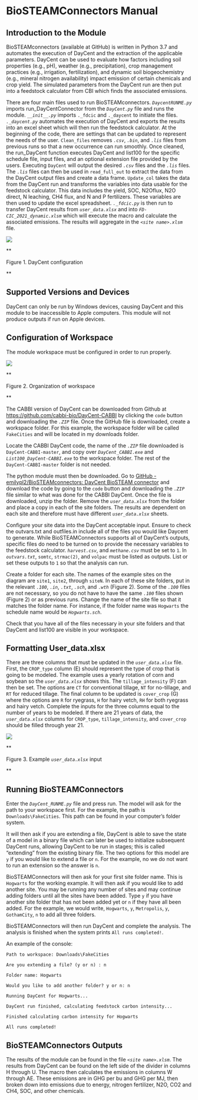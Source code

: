# BioSTEAMConnectors Manual

## Introduction to the Module

BioSTEAMconnectors (available at GitHub) is written in Python 3.7 and automates the execution of DayCent and the extraction of the applicable parameters. DayCent can be used to evaluate how factors including soil properties (e.g., pH), weather (e.g., precipitation), crop management practices (e.g., irrigation, fertilization), and dynamic soil biogeochemistry (e.g., mineral nitrogen availability) impact emission of certain chemicals and crop yield. The simulated parameters from the DayCent run are then put into a feedstock calculator from CBI which finds the associated emissions. 

There are four main files used to run BioSTEAMconnectors. *`DaycentRUNME.py`* imports run_DayCentConnector from the *`DayCent.py`* file and runs the module. *``__init__.py``* imports `._fdcic` and `._daycent` to initiate the files. *`._daycent.py`* automates the execution of DayCent and exports the results into an excel sheet which will then run the feedstock calculator. At the beginning of the code, there are settings that can be updated to represent the needs of the user. `Clean_files` removes *`.csv`*, *`.bin`*, and *`.lis`* files from previous runs so that a new occurrence can run smoothly. Once cleaned, the run_DayCent function executes DayCent and list100 for the specific schedule file, input files, and an optional extension file provided by the users. Executing `DayCent` will output the desired *`.csv`* files and the *`.lis`* files. The *`.lis`* files can then be used in `read_full_out` to extract the data from the DayCent output files and create a data frame. `Update_col` takes the data from the DayCent run and transforms the variables into data usable for the feedstock calculator. This data includes the yield, SOC, N2Oflux, N2O direct, N leaching, CH4 flux, and N and P fertilizers. These variables are then used to update the excel spreadsheet. *`._fdcic.py`* is then run to transfer DayCent results from *`user_data.xlsx`* and into *`FD-CIC_2021_dynamic.xlsm`* which will execute the macro and calculate the associated emissions. The results will aggregate in the *`<site name>.xlsm`* file.

**![](https://lh4.googleusercontent.com/ChSsCIpPgkJb72tequl8rRpFmoV2LzV9QKIIP1xn0yiCikmYaw8S8WYfhq634cy-UndAx6G_efCislhwFs90VSesPv0xcdybMaIEPS3oHm-CCf0AKf9fUwFODFlvhVMcUyPd4K94)**

**

Figure 1. DayCent configuration

**



## Supported Versions and Devices

DayCent can only be run by Windows devices, causing DayCent and this module to be inaccessible to Apple computers. This module will not produce outputs if run on Apple devices.



## Configuration of Workspace

The module workspace must be configured in order to run properly.

**![](https://lh3.googleusercontent.com/OgO2m97_P1BozN6PwXUBEKtEghxQZsW2rTNDpYho3RFNRVGDDXBaOzK46RA_LM0buK814TxdFqRL0mhfAeRXJl1XjC76p0JUI1i6TBsrjZg9oOkpjeiYUoeBa-c7xNpIL7inTzEJ)**

**

Figure 2. Organization of workspace

**

The CABBI version of DayCent can be downloaded from Github at https://github.com/cabbi-bio/DayCent-CABBI by clicking the `code` button and downloading the *`.ZIP`* file. Once the GitHub file is downloaded, create a workspace folder. For this example, the workspace folder will be called `FakeCities` and will be located in my downloads folder. 

Locate the CABBI DayCent code, the name of the *`.ZIP`* file downloaded is `DayCent-CABBI-master`, and copy over *`DayCent_CABBI.exe`* and *`List100_DayCent-CABBI.exe`* to the workspace folder. The rest of the `DayCent-CABBI-master` folder is not needed.

The python module must then be downloaded. Go to [GitHub - emilypl2/BioSTEAMconnectors: DayCent BioSTEAM connector](https://github.com/emilypl2/BioSTEAMconnectors) and download the code by going to the `code`  button and downloading the *`.ZIP`* file similar to what was done for the CABBI DayCent. Once the file is downloaded, unzip the folder. Remove the *`user_data.xlsx`* from the folder and place a copy in each of the site folders. The results are dependent on each site and therefore must have different *`user_data.xlsx`* sheets. 

Configure your site data into the DayCent acceptable input. Ensure to check the outvars.txt and outfiles.in include all of the files you would like Daycent to generate. While BioSTEAMConnectors supports all of DayCent’s outputs, specific files do need to be turned on to provide the necessary variables to the feedstock calculator. *`harvest.csv`*, and *`methane.csv`* must be set to `1`. In *`outvars.txt`*, `somtc`, `strmac(2)`, and `volpac` must be listed as outputs. List or set these outputs to `1` so that the analysis can run. 

Create a folder for each site. The names of the example sites on the diagram are `site1`, `site2`, through `siteN`. In each of these site folders, put in the relevant *`.100`*, *`.in`*, *`.txt`*, *`.sch`*, and *`.wth`*  (Figure 2). Some of the *`.100`* files are not necessary, so you do not have to have the same *`.100`* files shown (Figure 2) or as previous runs. Change the name of the site file so that it matches the folder name. For instance, if the folder name was `Hogwarts` the schedule name would be *`Hogwarts.sch`*. 

Check that you have all of the files necessary in your site folders and that DayCent and list100 are visible in your workspace.



## Formatting User_data.xlsx

There are three columns that must be updated in the *`user_data.xlsx`* file. First, the `CROP_type` column (E) should represent the type of crop that is going to be modeled. The example uses a yearly rotation of corn and soybean so the *`user_data.xlsx`* shows this. The `tillage_intensity` (F) can then be set. The options are `CT` for conventional tillage, `NT` for no-tillage, and `RT` for reduced tillage. The final column to be updated is `cover_crop` (G) where the options are `R` for ryegrass, `H` for hairy vetch, `RH` for both ryegrass and hairy vetch. Complete the inputs for the three columns equal to the number of years to be modeled. If there are 21 years of data, the *`user_data.xlsx`* columns for `CROP_type`, `tillage_intensity`, and `cover_crop` should be filled through year 21.

**![](https://lh5.googleusercontent.com/dTa1-j1SdXgkSp_LShBhxmyGcodkTdQvndDBXA5g5B1CekuMPAtyT-1ij-nyexW_D4_ezTos_ydfXrS-ANNRcRLgRS-CIXqQIUIsENhjbJVSIPF1QTNM2OsJpnK7Cv8tHFIqyQ6Z)**

**

Figure 3. Example *`user_data.xlsx`* input

**



## Running BioSTEAMConnectors

Enter the *`DayCent_RUNME.py`* file and press run. The model will ask for the path to your workspace first. For the example, the path is `Downloads\FakeCities`. This path can be found in your computer’s folder system. 

It will then ask if you are extending a file, DayCent is able to save the state of a model in a binary file which can later be used to initialize subsequent DayCent runs, allowing DayCent to be run in stages; this is called “extending” from the existing binary file. The two options for this model are `y` if you would like to extend a file or `n`. For the example, no we do not want to run an extension so the answer is `n`. 

BioSTEAMConnectors will then ask for your first site folder name. This is `Hogwarts` for the working example. It will then ask if you would like to add another site. You may be running any number of sites and may continue adding folders until all the sites have been added. Type `y` if you have another site folder that has not been added yet or `n` if they have all been added. For the example, we would write, `Hogwarts`, `y`, `Metropolis`, `y`, `GothamCity`, `n` to add all three folders. 

BioSTEAMConnectors will then run DayCent and complete the analysis. The analysis is finished when the system prints `All runs completed!`. 

An example of the console:

```
Path to workspace: Downloads\FakeCities

Are you extending a file? (y or n) : n

Folder name: Hogwarts

Would you like to add another folder? y or n: n

Running DayCent for Hogwarts...

DayCent run finished, calculating feedstock carbon intensity...

Finished calculating carbon intensity for Hogwarts

All runs completed!
```



## BioSTEAMConnectors Outputs

The results of the module can be found in the file *`<site name>.xlsm`*. The results from DayCent can be found on the left side of the divider in columns H through U. The macro then calculates the emissions in columns W through AE. These emissions are in GHG per bu and GHG per MJ, then broken down into emissions due to energy, nitrogen fertilizer, N2O, CO2 and CH4, SOC, and other chemicals.




